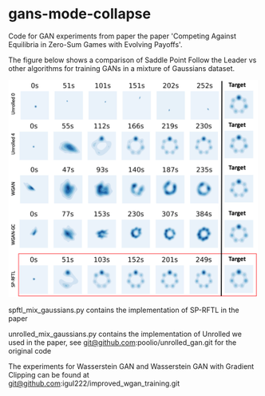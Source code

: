 # gans-mode-collapse
Code for GAN experiments from paper the paper 'Competing Against Equilibria in Zero-Sum Games with Evolving Payoffs'.

The figure below shows a comparison of Saddle Point Follow the Leader vs other algorithms for
training GANs in a mixture of Gaussians dataset.

<img src="alg_comparison.png" alt="" class="center" width="500"/>

spftl_mix_gaussians.py contains the implementation of SP-RFTL in the paper

unrolled_mix_gaussians.py contains the implementation of Unrolled we used in the paper,
see git@github.com:poolio/unrolled_gan.git for the original code

The experiments for Wasserstein GAN and Wasserstein GAN with Gradient Clipping can be found at
git@github.com:igul222/improved_wgan_training.git
